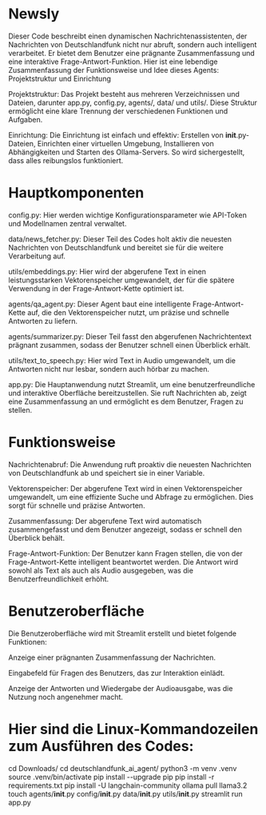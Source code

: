 # Newsly

Dieser Code beschreibt einen dynamischen Nachrichtenassistenten, der Nachrichten von Deutschlandfunk nicht nur abruft, sondern auch intelligent verarbeitet. Er bietet dem Benutzer eine prägnante Zusammenfassung und eine interaktive Frage-Antwort-Funktion. Hier ist eine lebendige Zusammenfassung der Funktionsweise und Idee dieses Agents:
Projektstruktur und Einrichtung

Projektstruktur: Das Projekt besteht aus mehreren Verzeichnissen und Dateien, darunter app.py, config.py, agents/, data/ und utils/. Diese Struktur ermöglicht eine klare Trennung der verschiedenen Funktionen und Aufgaben.

Einrichtung: Die Einrichtung ist einfach und effektiv: Erstellen von __init__.py-Dateien, Einrichten einer virtuellen Umgebung, Installieren von Abhängigkeiten und Starten des Ollama-Servers. So wird sichergestellt, dass alles reibungslos funktioniert.

# Hauptkomponenten

config.py: Hier werden wichtige Konfigurationsparameter wie API-Token und Modellnamen zentral verwaltet.

data/news_fetcher.py: Dieser Teil des Codes holt aktiv die neuesten Nachrichten von Deutschlandfunk und bereitet sie für die weitere Verarbeitung auf.

utils/embeddings.py: Hier wird der abgerufene Text in einen leistungsstarken Vektorenspeicher umgewandelt, der für die spätere Verwendung in der Frage-Antwort-Kette optimiert ist.

agents/qa_agent.py: Dieser Agent baut eine intelligente Frage-Antwort-Kette auf, die den Vektorenspeicher nutzt, um präzise und schnelle Antworten zu liefern.

agents/summarizer.py: Dieser Teil fasst den abgerufenen Nachrichtentext prägnant zusammen, sodass der Benutzer schnell einen Überblick erhält.

utils/text_to_speech.py: Hier wird Text in Audio umgewandelt, um die Antworten nicht nur lesbar, sondern auch hörbar zu machen.

app.py: Die Hauptanwendung nutzt Streamlit, um eine benutzerfreundliche und interaktive Oberfläche bereitzustellen. Sie ruft Nachrichten ab, zeigt eine Zusammenfassung an und ermöglicht es dem Benutzer, Fragen zu stellen.

# Funktionsweise

Nachrichtenabruf: Die Anwendung ruft proaktiv die neuesten Nachrichten von Deutschlandfunk ab und speichert sie in einer Variable.

Vektorenspeicher: Der abgerufene Text wird in einen Vektorenspeicher umgewandelt, um eine effiziente Suche und Abfrage zu ermöglichen. Dies sorgt für schnelle und präzise Antworten.

Zusammenfassung: Der abgerufene Text wird automatisch zusammengefasst und dem Benutzer angezeigt, sodass er schnell den Überblick behält.

Frage-Antwort-Funktion: Der Benutzer kann Fragen stellen, die von der Frage-Antwort-Kette intelligent beantwortet werden. Die Antwort wird sowohl als Text als auch als Audio ausgegeben, was die Benutzerfreundlichkeit erhöht.

# Benutzeroberfläche

Die Benutzeroberfläche wird mit Streamlit erstellt und bietet folgende Funktionen:

Anzeige einer prägnanten Zusammenfassung der Nachrichten.

Eingabefeld für Fragen des Benutzers, das zur Interaktion einlädt.

Anzeige der Antworten und Wiedergabe der Audioausgabe, was die Nutzung noch angenehmer macht.


# Hier sind die Linux-Kommandozeilen zum Ausführen des Codes:

cd Downloads/
cd deutschlandfunk_ai_agent/
python3 -m venv .venv
source .venv/bin/activate
pip install --upgrade pip
pip install -r requirements.txt
pip install -U langchain-community
ollama pull llama3.2
touch agents/__init__.py config/__init__.py data/__init__.py utils/__init__.py
streamlit run app.py



